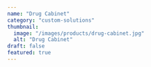 ```yaml
---
name: "Drug Cabinet"
category: "custom-solutions"
thumbnail: 
  image: "/images/products/drug-cabinet.jpg"
  alt: "Drug Cabinet"
draft: false
featured: true
---
```

